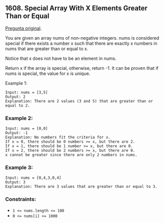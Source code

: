 ## 1608. Special Array With X Elements Greater Than or Equal

[Pregunta original](https://leetcode.com/problems/special-array-with-x-elements-greater-than-or-equal-x/).

You are given an array nums of non-negative integers. nums is considered special if there exists a number x such that there are exactly x numbers in nums that are greater than or equal to x.

Notice that x does not have to be an element in nums.

Return x if the array is special, otherwise, return -1. It can be proven that if nums is special, the value for x is unique.

Example 1:

```
Input: nums = [3,5]
Output: 2
Explanation: There are 2 values (3 and 5) that are greater than or equal to 2.
```

### Example 2:

```
Input: nums = [0,0]
Output: -1
Explanation: No numbers fit the criteria for x.
If x = 0, there should be 0 numbers >= x, but there are 2.
If x = 1, there should be 1 number >= x, but there are 0.
If x = 2, there should be 2 numbers >= x, but there are 0.
x cannot be greater since there are only 2 numbers in nums.
```

### Example 3:

```
Input: nums = [0,4,3,0,4]
Output: 3
Explanation: There are 3 values that are greater than or equal to 3.
```

### Constraints:

- `1 <= nums.length <= 100`
- `0 <= nums[i] <= 1000`
